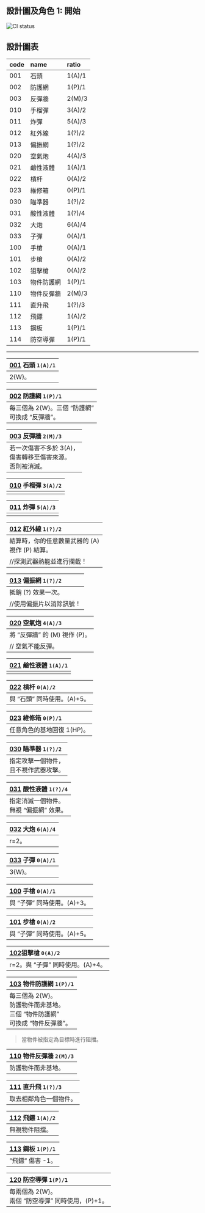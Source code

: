 ## 設計圖及角色 1: 開始
![CI status](https://img.shields.io/badge/Star%20Road%20the%20Gathering%20-BP1-yellow.svg)

## 設計圖表

|code|name|ratio|
|:-|:-|:-|
|001|石頭|1(A)/1|
|002|防護網|1(P)/1|
|003|反彈牆|2(M)/3|
|010|手榴彈|3(A)/2|
|011|炸彈|5(A)/3|
|012|紅外線|1(?)/2|
|013|偏振網|1(?)/2|
|020|空氣炮|4(A)/3|
|021|鹼性液體|1(A)/1|
|022|槓杆|0(A)/2|
|023|維修箱|0(P)/1|
|030|瞄準器|1(?)/2|
|031|酸性液體|1(?)/4|
|032|大炮|6(A)/4|
|033|子彈|0(A)/1|
|100|手槍|0(A)/1|
|101|步槍|0(A)/2|
|102|狙擊槍|0(A)/2|
|103|物件防護網|1(P)/1|
|110|物件反彈牆|2(M)/3|
|111|直升飛|1(?)/3|
|112|飛鏢|1(A)/2|
|113|鋼板|1(P)/1|
|114|防空導彈|1(P)/1|

***



|[001]() 石頭 `1(A)/1`|
|:-|
|2{W}。|

|[002]() 防護網 `1(P)/1`|
|:-|
|每三個為 2{W}。三個 “防護網” <br>可換成 “反彈牆”。|

|[003]() 反彈牆 `2(M)/3`|
|:-|
|若一次傷害不多於 3(A)，<br>傷害轉移至傷害來源。<br>否則被消滅。|

|[010]() 手榴彈 `3(A)/2`|
|:-|
||

|[011]() 炸彈 `5(A)/3`|
|:-|
||

|[012]() 紅外線 `1(?)/2`|
|:-|
|結算時，你的任意數量武器的 (A) <br>視作 (P) 結算。|
|//探測武器熱能並進行攔截！|

|[013]() 偏振網 `1(?)/2`|
|:-|
|抵銷 (?) 效果一次。|
|//使用偏振片以消除訊號！|

|[020]() 空氣炮 `4(A)/3`|
|:-|
|將 “反彈牆” 的 (M) 視作 (P)。|
|// 空氣不能反彈。|

|[021]() 鹼性液體 `1(A)/1`|
|:-|
||

|[022]() 槓杆 `0(A)/2`|
|:-|
|與 “石頭” 同時使用。(A)+5。|

|[023]() 維修箱 `0(P)/1`|
|:-|
|任意角色的基地回復 1(HP)。|

|[030]() 瞄準器 `1(?)/2`|
|:-|
|指定攻擊一個物件，<br>且不視作武器攻擊。|

|[031]() 酸性液體 `1(?)/4`|
|:-|
|指定消滅一個物件。<br>無視 “偏振網” 效果。|

|[032]() 大炮 `6(A)/4`|
|:-|
|r=2。|

|[033]() 子彈 `0(A)/1`|
|:-|
|3{W}。|

|[100]() 手槍 `0(A)/1`|
|:-|
|與 “子彈” 同時使用。(A)+3。|

|[101]() 步槍 `0(A)/2`|
|:-|
|與 “子彈” 同時使用。(A)+5。|

|[102]()狙擊槍 `0(A)/2`|
|:-|
|r=2。與 “子彈” 同時使用。(A)+4。|

|[103]() 物件防護網 `1(P)/1`|
|:-|
|每三個為 2{W}。<br>防護物件而非基地。<br>三個 “物件防護網” <br>可換成 “物件反彈牆”。|

>當物件被指定為目標時進行阻擋。

|[110]() 物件反彈牆 `2(M)/3`|
|:-|
|防護物件而非基地。|

|[111]() 直升飛 `1(?)/3`|
|:-|
|取去相鄰角色一個物件。|

|[112]() 飛鏢 `1(A)/2`|
|:-|
|無視物件阻擋。|

|[113]() 鋼板 `1(P)/1`|
|:-|
|”飛鏢” 傷害 -1。|

|[120]() 防空導彈 `1(P)/1`|
|:-|
|每兩個為 2{W}。<br>兩個 “防空導彈” 同時使用，(P)+1。|
